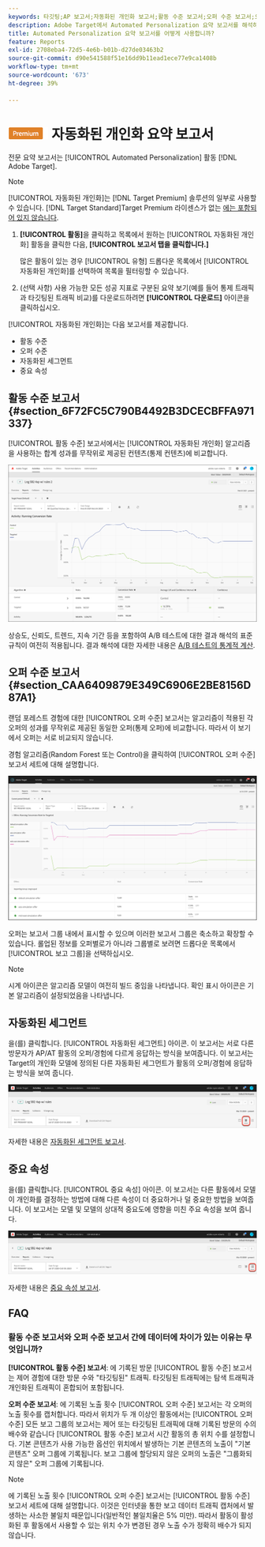 ```yaml
---
keywords: 타깃팅;AP 보고서;자동화된 개인화 보고서;활동 수준 보고서;오퍼 수준 보고서;오퍼 세부 사항 보고서;faq
description: Adobe Target에서 Automated Personalization 요약 보고서를 해석하는 방법을 알아봅니다. 이 보고서에서 자동화된 세그먼트 및 중요 속성 보고서로 전환할 수 있습니다.
title: Automated Personalization 요약 보고서를 어떻게 사용합니까?
feature: Reports
exl-id: 2708eba4-72d5-4e6b-b01b-d27de03463b2
source-git-commit: d90e541588f51e16dd9b11ead1ece77e9ca1408b
workflow-type: tm+mt
source-wordcount: '673'
ht-degree: 39%

---
```


# ![PREMIUM](/help/main/assets/premium.png) 자동화된 개인화 요약 보고서

전문 요약 보고서는 [!UICONTROL Automated Personalization] 활동 [!DNL Adobe Target].

>[!NOTE]
>
>[!UICONTROL 자동화된 개인화]는 [!DNL Target Premium] 솔루션의 일부로 사용할 수 있습니다. [!DNL Target Standard]Target Premium 라이센스가 없는 [에는 포함되어 있지 않습니다](/help/main/c-intro/intro.md#premium).

1. **[!UICONTROL 활동]**&#x200B;을 클릭하고 목록에서 원하는 [!UICONTROL 자동화된 개인화] 활동을 클릭한 다음, **[!UICONTROL 보고서 탭을 클릭합니다.]**

   많은 활동이 있는 경우 [!UICONTROL 유형] 드롭다운 목록에서 [!UICONTROL 자동화된 개인화]를 선택하여 목록을 필터링할 수 있습니다.

1. (선택 사항) 사용 가능한 모든 성공 지표로 구분된 요약 보기(예를 들어 통제 트래픽과 타깃팅된 트래픽 비교)를 다운로드하려면 **[!UICONTROL 다운로드]** 아이콘을 클릭하십시오.

[!UICONTROL 자동화된 개인화]는 다음 보고서를 제공합니다.

* 활동 수준
* 오퍼 수준
* 자동화된 세그먼트
* 중요 속성

## 활동 수준 보고서 {#section_6F72FC5C790B4492B3DCECBFFA971337}

[!UICONTROL 활동 수준] 보고서에서는 [!UICONTROL 자동화된 개인화] 알고리즘을 사용하는 합계 성과를 무작위로 제공된 컨텐츠(통제 컨텐츠)에 비교합니다.

![활동 수준 보고서](/help/main/c-reports/assets/box_plot_ap.png)

상승도, 신뢰도, 트렌드, 지속 기간 등을 포함하여 A/B 테스트에 대한 결과 해석의 표준 규칙이 여전히 적용됩니다. 결과 해석에 대한 자세한 내용은 [A/B 테스트의 통계적 계산](/help/main/c-reports/statistical-methodology/statistical-calculations.md).

## 오퍼 수준 보고서 {#section_CAA6409879E349C6906E2BE8156D87A1}

랜덤 포레스트 경험에 대한 [!UICONTROL 오퍼 수준] 보고서는 알고리즘이 적용된 각 오퍼의 성과를 무작위로 제공된 동일한 오퍼(통제 오퍼)에 비교합니다. 따라서 이 보기에서 오퍼는 서로 비교되지 않습니다.

경험 알고리즘(Random Forest 또는 Control)을 클릭하여 [!UICONTROL 오퍼 수준] 보고서 세트에 대해 설명합니다.

![](/help/main/c-reports/assets/ap_OfferLevelRpt.png)

오퍼는 보고서 그룹 내에서 표시할 수 있으며 이러한 보고서 그룹은 축소하고 확장할 수 있습니다. 롤업된 정보를 오퍼별로가 아니라 그룹별로 보려면 드롭다운 목록에서 [!UICONTROL 보고 그룹]을 선택하십시오.

>[!NOTE]
>
>시계 아이콘은 알고리즘 모델이 여전히 빌드 중임을 나타냅니다. 확인 표시 아이콘은 기본 알고리즘이 설정되었음을 나타냅니다.

## 자동화된 세그먼트

을(를) 클릭합니다. [!UICONTROL 자동화된 세그먼트] 아이콘. 이 보고서는 서로 다른 방문자가 AP/AT 활동의 오퍼/경험에 다르게 응답하는 방식을 보여줍니다. 이 보고서는 Target의 개인화 모델에 정의된 다른 자동화된 세그먼트가 활동의 오퍼/경험에 응답하는 방식을 보여 줍니다.

![자동화된 세그먼트 아이콘](/help/main/c-reports/assets/icon-automated-sements-ap.png)

자세한 내용은 [자동화된 세그먼트 보고서](/help/main/c-reports/c-personalization-insights-reports/automated-segments-report.md).

## 중요 속성

을(를) 클릭합니다. [!UICONTROL 중요 속성] 아이콘. 이 보고서는 다른 활동에서 모델이 개인화를 결정하는 방법에 대해 다른 속성이 더 중요하거나 덜 중요한 방법을 보여줍니다. 이 보고서는 모델 및 모델의 상대적 중요도에 영향을 미친 주요 속성을 보여 줍니다.

![중요 속성 아이콘](/help/main/c-reports/assets/icon-important-attributes-ap.png)

자세한 내용은 [중요 속성 보고서](/help/main/c-reports/c-personalization-insights-reports/important-attributes-report.md).

## FAQ

### 활동 수준 보고서와 오퍼 수준 보고서 간에 데이터에 차이가 있는 이유는 무엇입니까?

**[!UICONTROL 활동 수준] 보고서**: 에 기록된 방문 [!UICONTROL 활동 수준] 보고서는 제어 경험에 대한 방문 수와 &quot;타깃팅된&quot; 트래픽. 타깃팅된 트래픽에는 탐색 트래픽과 개인화된 트래픽이 혼합되어 포함됩니다.

**오퍼 수준 보고서**: 에 기록된 노출 횟수 [!UICONTROL 오퍼 수준] 보고서는 각 오퍼의 노출 횟수를 캡처합니다. 따라서 위치가 두 개 이상인 활동에서는 [!UICONTROL 오퍼 수준] 모든 보고 그룹의 보고서는 제어 또는 타깃팅된 트래픽에 대해 기록된 방문의 수의 배수와 같습니다 [!UICONTROL 활동 수준] 보고서 시간 활동의 총 위치 수를 설정합니다. 기본 콘텐츠가 사용 가능한 옵션인 위치에서 발생하는 기본 콘텐츠의 노출이 &quot;기본 콘텐츠&quot; 오퍼 그룹에 기록됩니다. 보고 그룹에 할당되지 않은 오퍼의 노출은 &quot;그룹화되지 않은&quot; 오퍼 그룹에 기록됩니다.

>[!NOTE]
>
>에 기록된 노출 횟수 [!UICONTROL 오퍼 수준] 보고서는 [!UICONTROL 활동 수준] 보고서 세트에 대해 설명합니다. 이것은 인터넷을 통한 보고 데이터 트래픽 캡처에서 발생하는 사소한 불일치 때문입니다(일반적인 불일치율은 5% 미만). 따라서 활동이 활성화된 후 활동에서 사용할 수 있는 위치 수가 변경된 경우 노출 수가 정확히 배수가 되지 않습니다.
